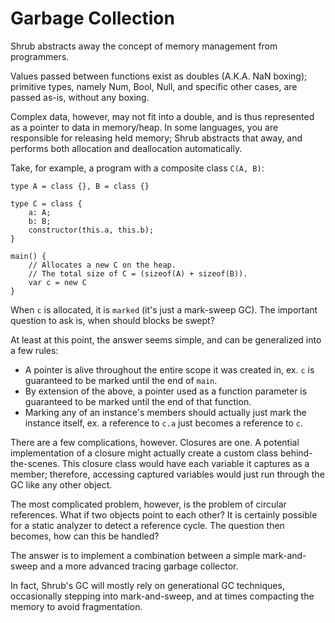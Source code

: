 # Garbage Collection
Shrub abstracts away the concept of memory management from programmers.

Values passed between functions exist as doubles (A.K.A. NaN boxing); primitive
types, namely Num, Bool, Null, and specific other cases, are passed as-is, without any boxing.

Complex data, however, may not fit into a double, and is thus represented as a pointer to data in memory/heap.
In some languages, you are responsible for releasing held memory; Shrub abstracts that away, and performs
both allocation and deallocation automatically.

Take, for example, a program with a composite class `C(A, B)`:

```shrub
type A = class {}, B = class {}

type C = class {
    a: A;
    b: B;
    constructor(this.a, this.b);
}
```

```shrub
main() {
    // Allocates a new C on the heap.
    // The total size of C = (sizeof(A) + sizeof(B)).
    var c = new C
}
```

When `c` is allocated, it is `marked`
(it's just a mark-sweep GC). The important question to ask is,
when should blocks be swept?

At least at this point, the answer seems simple, and can be
generalized into a few rules:
* A pointer is alive throughout the entire scope it was created
in, ex. `c` is guaranteed to be marked until the end of `main`.
* By extension of the above, a pointer used as a function
parameter is guaranteed to be marked until the end of that
function.
* Marking any of an instance's members should actually just
mark the instance itself, ex. a reference to `c.a` just becomes
a reference to `c`.

There are a few complications, however. Closures are one. A
potential implementation of a closure might actually create
a custom class behind-the-scenes. This closure class would
have each variable it captures as a member; therefore, accessing
captured variables would just run through the GC like any other
object.

The most complicated problem, however, is the problem of
circular references. What if two objects point to each other?
It is certainly possible for a static analyzer to detect a
reference cycle. The question then becomes, how can this be
handled?

The answer is to implement a combination between a simple
mark-and-sweep and a more advanced tracing garbage collector.

In fact, Shrub's GC will mostly rely on generational GC
techniques, occasionally stepping into mark-and-sweep, and
at times compacting the memory to avoid fragmentation.